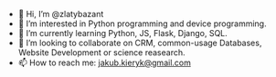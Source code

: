 - 👋 Hi, I’m @zlatybazant
- 👀 I’m interested in Python programming and device programming.
- 🌱 I’m currently learning Python, JS, Flask, Django, SQL. 
- 💞️ I’m looking to collaborate on CRM, common-usage Databases, Website Development or science reasearch. 
- 📫 How to reach me: jakub.kieryk@gmail.com

<!---
zlatybazant/zlatybazant is a ✨ special ✨ repository because its `README.md` (this file) appears on your GitHub profile.
You can click the Preview link to take a look at your changes.
--->
